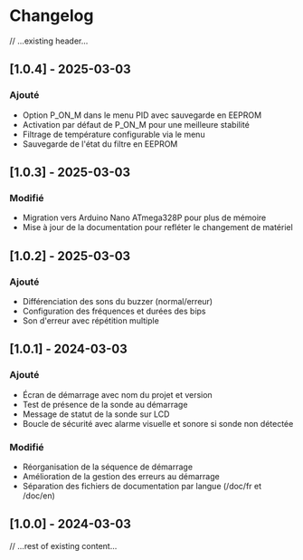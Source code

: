 # Changelog
// ...existing header...

## [1.0.4] - 2025-03-03
### Ajouté
- Option P_ON_M dans le menu PID avec sauvegarde en EEPROM
- Activation par défaut de P_ON_M pour une meilleure stabilité
- Filtrage de température configurable via le menu
- Sauvegarde de l'état du filtre en EEPROM

## [1.0.3] - 2025-03-03
### Modifié
- Migration vers Arduino Nano ATmega328P pour plus de mémoire
- Mise à jour de la documentation pour refléter le changement de matériel

## [1.0.2] - 2025-03-03
### Ajouté
- Différenciation des sons du buzzer (normal/erreur)
- Configuration des fréquences et durées des bips
- Son d'erreur avec répétition multiple

## [1.0.1] - 2024-03-03
### Ajouté
- Écran de démarrage avec nom du projet et version
- Test de présence de la sonde au démarrage
- Message de statut de la sonde sur LCD
- Boucle de sécurité avec alarme visuelle et sonore si sonde non détectée

### Modifié
- Réorganisation de la séquence de démarrage
- Amélioration de la gestion des erreurs au démarrage
- Séparation des fichiers de documentation par langue (/doc/fr et /doc/en)

## [1.0.0] - 2024-03-03
// ...rest of existing content...
